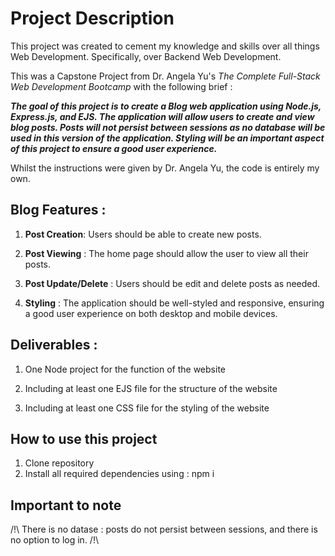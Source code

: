 # Project Description

This project was created to cement my knowledge and skills over all things Web Development. Specifically, over Backend Web Development.

This was a Capstone Project from Dr. Angela Yu's *The Complete Full-Stack Web Development Bootcamp* with the following brief :

***The goal of this project is to create a Blog web application using Node.js, Express.js, and EJS. The application will allow users to create and view blog posts. Posts will not persist between sessions as no database will be used in this version of the application. Styling will be an important aspect of this project to ensure a good user experience.***

Whilst the instructions were given by Dr. Angela Yu, the code is entirely my own.

## Blog Features :

1. **Post Creation**: Users should be able to create new posts.

2. **Post Viewing** : The home page should allow the user to view all their posts.

3. **Post Update/Delete** : Users should be edit and delete posts as needed.

3. **Styling** : The application should be well-styled and responsive, ensuring a good user experience on both desktop and mobile devices.

## Deliverables :
1. One Node project for the function of the website

2. Including at least one EJS file for the structure of the website

3. Including at least one CSS file for the styling of the website

## How to use this project
1. Clone repository
2. Install all required dependencies using : npm i

## Important to note
/!\ There is no datase : posts do not persist between sessions, and there is no option to log in. /!\